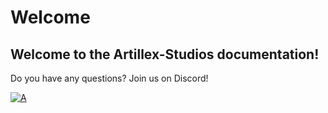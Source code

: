 # Welcome

## Welcome to the Artillex-Studios documentation!

Do you have any questions? Join us on Discord!

[//]: # ( https://github.com/dgibbs64/discord-banners/blob/master/README.md)
[![A](https://discordapp.com/api/guilds/1130070418150133761/widget.png?style=banner2)](https://dc.artillex-studios.com/)